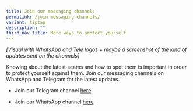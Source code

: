 ```yaml
---
title: Join our messaging channels
permalink: /join-messaging-channels/
variant: tiptap
description: ""
third_nav_title: More ways to protect yourself
---
```

<p><em>[Visual with WhatsApp and Tele logos + maybe a screenshot of the kind of updates sent on the channels]</em>
</p>
<p>Knowing about the latest scams and how to spot them is important in order
to protect yourself against them. Join our messaging channels on WhatsApp
and Telegram for the latest updates.</p>
<ul data-tight="true" class="tight">
<li>
<p>Join our Telegram channel <a href="https://t.me/ncpcscamalert" rel="noopener noreferrer nofollow" target="_blank">here</a>
</p>
</li>
<li>
<p>Join our WhatsApp channel <a href="https://whatsapp.com/channel/0029Va4imcoCRs1thRkcGg1b" rel="noopener noreferrer nofollow" target="_blank">here</a>
</p>
</li>
</ul>
<p></p>